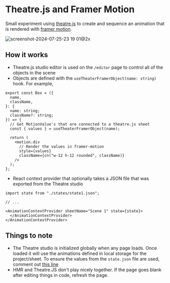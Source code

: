 # Theatre.js and Framer Motion

Small experiment using [theatre.js](https://www.theatrejs.com/) to create and sequence an animation that is rendered with [framer motion](https://www.framer.com/motion/).

![screenshot-2024-07-25-23 19 01@2x](https://github.com/user-attachments/assets/19331c2c-56ff-4e64-a0bf-da87094172a4)

## How it works

- Theatre.js studio editor is used on the `/editor` page to control all of the objects in the scene
- Objects are defined with the `useTheaterFramerObject(name: string)` hook. For example,

```tsx
export const Box = ({
  name,
  className,
}: {
  name: string;
  className?: string;
}) => {
  // Get MotionValue's that are connected to a theatre.js sheet
  const { values } = useTheaterFramerObject(name);

  return (
    <motion.div
      // Render the values in framer-motion
      style={values}
      className={cn("w-12 h-12 rounded", className)}
    />
  );
};
```

- React context provider that optionally takes a JSON file that was exported from the Theatre studio

```tsx
import state from "./states/state1.json";

// ...

<AnimationContextProvider sheetName="Scene 1" state={state}>
  </AnimationContextProvider>
</AnimationContextProvider>
```

## Things to note

- The Theatre studio is initialized globally when any page loads. Once loaded it will use the animations defined in local storage for the project/sheet. To ensure the values from the `state.json` file are used, comment out [this line](https://github.com/coffee-cup/theatrejs-framer-motion/blob/main/src/App.tsx#L15)
- HMR and Theatre.JS don't play nicely together. If the page goes blank after editing things in code, refresh the page.
